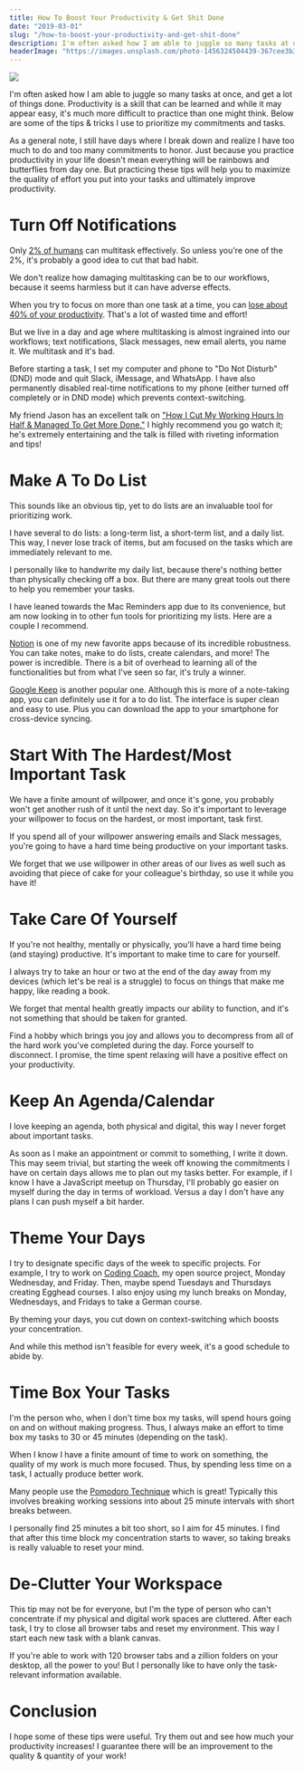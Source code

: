 ```yaml
---
title: How To Boost Your Productivity & Get Shit Done
date: "2019-03-01"
slug: "/how-to-boost-your-productivity-and-get-shit-done"
description: I'm often asked how I am able to juggle so many tasks at once, and get a lot of things done.
headerImage: "https://images.unsplash.com/photo-1456324504439-367cee3b3c32?ixlib=rb-1.2.1&ixid=eyJhcHBfaWQiOjEyMDd9&auto=format&fit=crop&w=900&q=60"
---
```


<img src="https://images.unsplash.com/photo-1456324504439-367cee3b3c32?ixlib=rb-1.2.1&ixid=eyJhcHBfaWQiOjEyMDd9&auto=format&fit=crop&w=900&q=60" />

I'm often asked how I am able to juggle so many tasks at once, and get a lot of things done. Productivity is a skill that can be learned and while it may appear easy, it's much more difficult to practice than one might think. Below are some of the tips & tricks I use to prioritize my commitments and tasks.

As a general note, I still have days where I break down and realize I have too much to do and too many commitments to honor. Just because you practice productivity in your life doesn't mean everything will be rainbows and butterflies from day one. But practicing these tips will help you to maximize the quality of effort you put into your tasks and ultimately improve productivity.

# Turn Off Notifications

Only [2% of humans](https://mashable.com/2012/08/13/multitasking-infographic/?europe=true#_ZTX7ZKW15qt) can multitask effectively. So unless you're one of the 2%, it's probably a good idea to cut that bad habit.

We don't realize how damaging multitasking can be to our workflows, because it seems harmless but it can have adverse effects.

When you try to focus on more than one task at a time, you can [lose about 40% of your productivity](https://mashable.com/2012/08/13/multitasking-infographic/?europe=true#_ZTX7ZKW15qt). That's a lot of wasted time and effort!

But we live in a day and age where multitasking is almost ingrained into our workflows; text notifications, Slack messages, new email alerts, you name it. We multitask and it's bad.

Before starting a task, I set my computer and phone to "Do Not Disturb" (DND) mode and quit Slack, iMessage, and WhatsApp. I have also permanently disabled real-time notifications to my phone (either turned off completely or in DND mode) which prevents context-switching.

My friend Jason has an excellent talk on ["How I Cut My Working Hours In Half & Managed To Get More Done."](https://www.recallact.com/presentation/how-i-cut-my-working-hours-half-and-somehow-managed-get-more-done) I highly recommend you go watch it; he's extremely entertaining and the talk is filled with riveting information and tips!

# Make A To Do List

This sounds like an obvious tip, yet to do lists are an invaluable tool for prioritizing work.

I have several to do lists: a long-term list, a short-term list, and a daily list. This way, I never lose track of items, but am focused on the tasks which are immediately relevant to me.

I personally like to handwrite my daily list, because there's nothing better than physically checking off a box. But there are many great tools out there to help you remember your tasks.

I have leaned towards the Mac Reminders app due to its convenience, but am now looking in to other fun tools for prioritizing my lists. Here are a couple I recommend.

[Notion](https://www.notion.so/) is one of my new favorite apps because of its incredible robustness. You can take notes, make to do lists, create calendars, and more! The power is incredible. There is a bit of overhead to learning all of the functionalities but from what I've seen so far, it's truly a winner.

[Google Keep](https://keep.google.com/u/0/) is another popular one. Although this is more of a note-taking app, you can definitely use it for a to do list. The interface is super clean and easy to use. Plus you can download the app to your smartphone for cross-device syncing.

# Start With The Hardest/Most Important Task

We have a finite amount of willpower, and once it's gone, you probably won't get another rush of it until the next day. So it's important to leverage your willpower to focus on the hardest, or most important, task first.

If you spend all of your willpower answering emails and Slack messages, you're going to have a hard time being productive on your important tasks.

We forget that we use willpower in other areas of our lives as well such as avoiding that piece of cake for your colleague's birthday, so use it while you have it!

# Take Care Of Yourself

If you're not healthy, mentally or physically, you'll have a hard time being (and staying) productive. It's important to make time to care for yourself.

I always try to take an hour or two at the end of the day away from my devices (which let's be real is a struggle) to focus on things that make me happy, like reading a book.

We forget that mental health greatly impacts our ability to function, and it's not something that should be taken for granted.

Find a hobby which brings you joy and allows you to decompress from all of the hard work you've completed during the day. Force yourself to disconnect. I promise, the time spent relaxing will have a positive effect on your productivity.

# Keep An Agenda/Calendar

I love keeping an agenda, both physical and digital, this way I never forget about important tasks.

As soon as I make an appointment or commit to something, I write it down. This may seem trivial, but starting the week off knowing the commitments I have on certain days allows me to plan out my tasks better. For example, if I know I have a JavaScript meetup on Thursday, I'll probably go easier on myself during the day in terms of workload. Versus a day I don't have any plans I can push myself a bit harder.

# Theme Your Days

I try to designate specific days of the week to specific projects. For example, I try to work on [Coding Coach](https://codingcoach.io/), my open source project, Monday Wednesday, and Friday. Then, maybe spend Tuesdays and Thursdays creating Egghead courses. I also enjoy using my lunch breaks on Monday, Wednesdays, and Fridays to take a German course.

By theming your days, you cut down on context-switching which boosts your concentration.

And while this method isn't feasible for every week, it's a good schedule to abide by.

# Time Box Your Tasks

I'm the person who, when I don't time box my tasks, will spend hours going on and on without making progress. Thus, I always make an effort to time box my tasks to 30 or 45 minutes (depending on the task).

When I know I have a finite amount of time to work on something, the quality of my work is much more focused. Thus, by spending less time on a task, I actually produce better work.

Many people use the [Pomodoro Technique](https://en.wikipedia.org/wiki/Pomodoro_Technique) which is great! Typically this involves breaking working sessions into about 25 minute intervals with short breaks between.

I personally find 25 minutes a bit too short, so I aim for 45 minutes. I find that after this time block my concentration starts to waver, so taking breaks is really valuable to reset your mind.

# De-Clutter Your Workspace

This tip may not be for everyone, but I'm the type of person who can't concentrate if my physical and digital work spaces are cluttered. After each task, I try to close all browser tabs and reset my environment. This way I start each new task with a blank canvas.

If you're able to work with 120 browser tabs and a zillion folders on your desktop, all the power to you! But I personally like to have only the task-relevant information available.

# Conclusion

I hope some of these tips were useful. Try them out and see how much your productivity increases! I guarantee there will be an improvement to the quality & quantity of your work!
